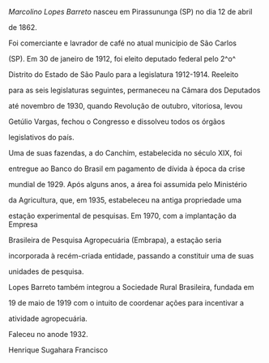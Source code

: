 

*Marcolino Lopes Barreto* nasceu em Pirassununga (SP) no dia 12 de abril

de 1862.



Foi comerciante e lavrador de café no atual município de São Carlos

(SP). Em 30 de janeiro de 1912, foi eleito deputado federal pelo 2^o^

Distrito do Estado de São Paulo para a legislatura 1912-1914. Reeleito

para as seis legislaturas seguintes, permaneceu na Câmara dos Deputados

até novembro de 1930, quando Revolução de outubro, vitoriosa, levou

Getúlio Vargas, fechou o Congresso e dissolveu todos os órgãos

legislativos do país.



Uma de suas fazendas, a do Canchim, estabelecida no século XIX, foi

entregue ao Banco do Brasil em pagamento de dívida à época da crise

mundial de 1929. Após alguns anos, a área foi assumida pelo Ministério

da Agricultura, que, em 1935, estabeleceu na antiga propriedade uma

estação experimental de pesquisas. Em 1970, com a implantação da Empresa

Brasileira de Pesquisa Agropecuária (Embrapa), a estação seria

incorporada à recém-criada entidade, passando a constituir uma de suas

unidades de pesquisa.



Lopes Barreto também integrou a Sociedade Rural Brasileira, fundada em

19 de maio de 1919 com o intuito de coordenar ações para incentivar a

atividade agropecuária.



Faleceu no anode 1932.



Henrique Sugahara Francisco



